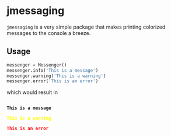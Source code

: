# jmessaging

`jmessaging` is a very simple package that makes printing colorized messages to
the console a breeze.

## Usage

```python
messenger = Messenger()
messenger.info('This is a message')
messenger.warning('This is a warning')
messenger.error('This is an error')
```

which would result in

<code>
<span style="font-weight: bold;">This is a message</span><br>
<span style="color: yellow;font-weight: bold;">This is a warning</span><br>
<span style="color: red;font-weight: bold;">This is an error</span><br>
</code>
